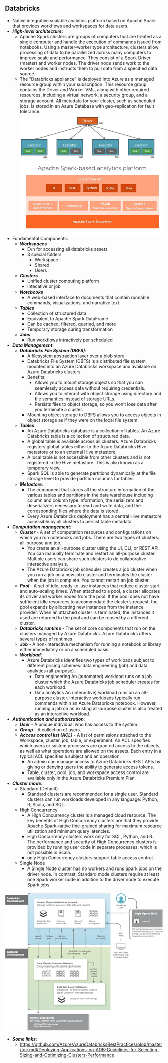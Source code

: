 ## Databricks

* Native integrative scalable analytics platform based on Apache Spark that provides workflows and workspaces for data users.
* ***High-level architecture***:
    - Apache Spark clusters are groups of computers that are treated as a single computer and handle the execution of commands issued from notebooks. Using a master-worker type architecture, clusters allow processing of data to be parallelized across many computers to improve scale and performance. They consist of a Spark Driver (master) and worker nodes. The driver node sends work to the worker nodes and instructs them to pull data from a specified data source.
    - The "Databricks appliance" is deployed into Azure as a managed resource group within your subscription. This resource group contains the Driver and Worker VMs, along with other required resources, including a virtual network, a security group, and a storage account. All metadata for your cluster, such as scheduled jobs, is stored in an Azure Database with geo-replication for fault tolerance.
![alt](../img/driver-executor.png)
![alt](../img/spark.png)
* Fundamental Components:
    - ***Workspaces*** 
        - Evn for accessing all databricks assets
        - 3 special folders
            - Workspace
            - Shared 
            - Users 
    - ***Clusters***
        - Unified cluster computing platform
        - Intecative or job
    - ***Notebooks***
        - A web-based interface to documents that contain runnable commands, visualizations, and narrative text.
    - ***Tables***
        - Collection of structured data
        - Equivalent to Apache Spark DataFrame
        - Can be cached, filtered, queried, and more
        - Temporary storage during transformation 
    - ***Jobs***
        - Run workflows intractively per scheduled
* ***Data Management***:
    - ***Databricks File System (DBFS)***:
        - A filesystem abstraction layer over a blob store
        - Databricks File System (DBFS) is a distributed file system mounted into an Azure Databricks workspace and available on Azure Databricks clusters.
        - Benefits:
            - Allows you to mount storage objects so that you can seamlessly access data without requiring credentials.
            - Allows you to interact with object storage using directory and file semantics instead of storage URLs.
            - Persists files to object storage, so you won’t lose data after you terminate a cluster.
        - Mounting object storage to DBFS allows you to access objects in object storage as if they were on the local file system.  
    - ***Tables***:
        - An Azure Databricks database is a collection of tables. An Azure Databricks table is a collection of structured data.
        - A global table is available across all clusters. Azure Databricks registers global tables either to the Azure Databricks Hive metastore or to an external Hive metastore.
        - A local table is not accessible from other clusters and is not registered in the Hive metastore. This is also known as a temporary view.
        - Spark SQL is able to generate partitions dynamically at the file storage level to provide partition columns for tables.
    * ***Metastore***: 
        - The component that stores all the structure information of the various tables and partitions in the data warehouse including column and column type information, the serializers and deserializers necessary to read and write data, and the corresponding files where the data is stored. 
        - Every Azure Databricks deployment has a central Hive metastore accessible by all clusters to persist table metadata
* ***Computation management***:
    - ***Cluster*** - A set of computation resources and configurations on which you run notebooks and jobs. There are two types of clusters: all-purpose and job.
        - You create an all-purpose cluster using the UI, CLI, or REST API. You can manually terminate and restart an all-purpose cluster. Multiple users can share such clusters to do collaborative interactive analysis.
        - The Azure Databricks job scheduler creates a job cluster when you run a job on a new job cluster and terminates the cluster when the job is complete. You cannot restart an job cluster. 
    - ***Pool*** - A set of idle, ready-to-use instances that reduce cluster start and auto-scaling times. When attached to a pool, a cluster allocates its driver and worker nodes from the pool. If the pool does not have sufficient idle resources to accommodate the cluster’s request, the pool expands by allocating new instances from the instance provider. When an attached cluster is terminated, the instances it used are returned to the pool and can be reused by a different cluster.
    - ***Databricks runtime*** - The set of core components that run on the clusters managed by Azure Databricks. Azure Databricks offers several types of runtimes
    - ***Job*** - A non-interactive mechanism for running a notebook or library either immediately or on a scheduled basis. 
    - ***Workload***:
        - Azure Databricks identifies two types of workloads subject to different pricing schemes: data engineering (job) and data analytics (all-purpose).
            - Data engineering An (automated) workload runs on a job cluster which the Azure Databricks job scheduler creates for each workload.
            - Data analytics An (interactive) workload runs on an all-purpose cluster. Interactive workloads typically run commands within an Azure Databricks notebook. However, running a job on an existing all-purpose cluster is also treated as an interactive workload.
* ***Authentication and authorization***:
    - ***User*** - A unique individual who has access to the system.
    - ***Group*** - A collection of users.
    - ***Access control list (ACL)*** - A list of permissions attached to the Workspace, cluster, job, table, or experiment. An ACL specifies which users or system processes are granted access to the objects, as well as what operations are allowed on the assets. Each entry in a typical ACL specifies a subject and an operation.
        - An admin can manage access to Azure Databricks REST APIs by giving or denying users the ability to generate access tokens.   
        - Table, cluster, pool, job, and workspace access control are available only in the Azure Databricks Premium Plan.
* ***Cluster mode***:
    - Standard (Default)
        - Standard clusters are recommended for a single user. Standard clusters can run workloads developed in any language: Python, R, Scala, and SQL.
    - High Concurrency 
        - A High Concurrency cluster is a managed cloud resource. The key benefits of High Concurrency clusters are that they provide Apache Spark-native fine-grained sharing for maximum resource utilization and minimum query latencies.
        - High Concurrency clusters work only for SQL, Python, and R. The performance and security of High Concurrency clusters is provided by running user code in separate processes, which is not possible in Scala.
        - only High Concurrency clusters support table access control.
    - Single Node
        - A Single Node cluster has no workers and runs Spark jobs on the driver node. In contrast, Standard mode clusters require at least one Spark worker node in addition to the driver node to execute Spark jobs.

![alt](../img/databricks.png)

* ***Some links***:
    - https://github.com/Azure/AzureDatabricksBestPractices/blob/master/toc.md#Deploying-Applications-on-ADB-Guidelines-for-Selecting-Sizing-and-Optimizing-Clusters-Performance